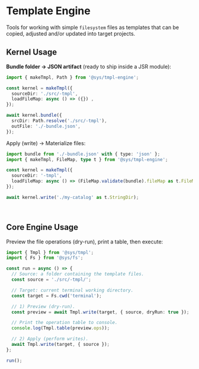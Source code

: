 # Template Engine
Tools for working with simple `filesystem` files as templates that can be copied, adjusted and/or updated into target projects.


## Kernel Usage
**Bundle folder → JSON artifact** (ready to ship inside a JSR module):
```ts
import { makeTmpl, Path } from '@sys/tmpl-engine';

const kernel = makeTmpl({ 
  sourceDir: './src/-tmpl', 
  loadFileMap: async () => ({}) ,
});

await kernel.bundle({
  srcDir: Path.resolve('./src/-tmpl'),
  outFile: './-bundle.json',
});
```

Apply (write) → Materialize files:
```ts
import bundle from './-bundle.json' with { type: 'json' };
import { makeTmpl, FileMap, type t } from '@sys/tmpl-engine';

const kernel = makeTmpl({
  sourceDir: '-tmpl',
  loadFileMap: async () => (FileMap.validate(bundle).fileMap as t.FileMap),
});

await kernel.write('./my-catalog' as t.StringDir);
```


<p>&nbsp;<p>


## Core Engine Usage
Preview the file operations (dry-run), print a table, then execute:

```ts
import { Tmpl } from '@sys/tmpl';
import { Fs } from '@sys/fs';

const run = async () => {
  // Source: a folder containing the template files.
  const source = './src/-tmpl/';

  // Target: current terminal working directory.
  const target = Fs.cwd('terminal');

  // 1) Preview (dry-run).
  const preview = await Tmpl.write(target, { source, dryRun: true });

  // Print the operation table to console.
  console.log(Tmpl.table(preview.ops));

  // 2) Apply (perform writes).
  await Tmpl.write(target, { source });
};

run();
```
